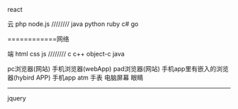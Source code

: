
react

云  php node.js ////////  java python ruby c# go

============网络

端  html css  js ////////  c c++  object-c  java

pc浏览器(网站)  手机浏览器(webApp)  pad浏览器(网站)
手机app里有嵌入的浏览器(hybird APP)
手机app   atm  手表   电脑屏幕  眼睛

----------------------------------------

jquery

